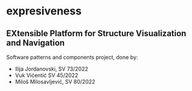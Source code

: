 # expresiveness
## EXtensible Platform for Structure Visualization and Navigation

Software patterns and components project, done by:
- Ilija Jordanovski, SV 73/2022
- Vuk Vićentić SV 45/2022
- Miloš Milosavljević, SV 80/2022
